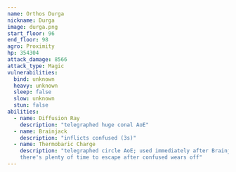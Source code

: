```yaml
---
name: Orthos Durga
nickname: Durga
image: durga.png
start_floor: 96
end_floor: 98
agro: Proximity
hp: 354304
attack_damage: 8566
attack_type: Magic
vulnerabilities:
  bind: unknown
  heavy: unknown
  sleep: false
  slow: unknown
  stun: false
abilities:
  - name: Diffusion Ray
    description: "telegraphed huge conal AoE"
  - name: Brainjack
    description: "inflicts confused (3s)"
  - name: Thermobaric Charge
    description: "telegraphed circle AoE; used immediately after Brainjack, but
    there's plenty of time to escape after confused wears off"
---
```

